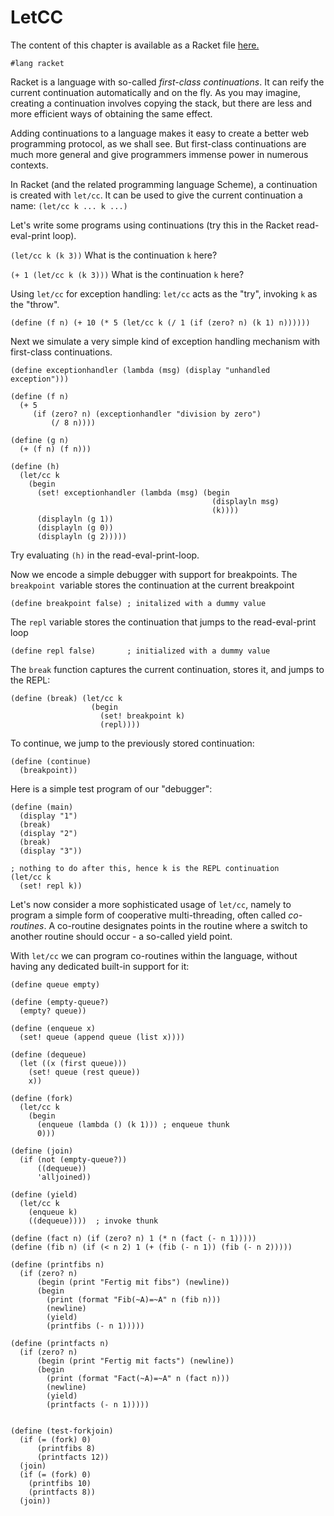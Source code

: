 # LetCC

The content of this chapter is available as a Racket file [here.](./letcc.rkt)

```racket
#lang racket
```

Racket is a language with so-called _first-class continuations_. It can reify the
current continuation automatically and on the fly. As you may imagine, creating a
continuation involves copying the stack, but there are less and more efficient ways of
obtaining the same effect.

Adding continuations to a language makes it easy to create a better web programming protocol,
as we shall see. But first-class continuations are much more general and give programmers
immense power in numerous contexts.

In Racket (and the related programming language Scheme), a continuation is created with
``let/cc``. It can be used to give the current continuation a name: ``(let/cc k ... k ...)``

Let's write some programs using continuations (try this in the Racket read-eval-print loop).

``(let/cc k (k 3))`` What is the continuation `k` here?

``(+ 1 (let/cc k (k 3)))`` What is the continuation `k` here?

Using ``let/cc`` for exception handling: ``let/cc`` acts as the "try", invoking ``k`` as the "throw".

```racket
(define (f n) (+ 10 (* 5 (let/cc k (/ 1 (if (zero? n) (k 1) n))))))
```

Next we simulate a very simple kind of exception handling mechanism
with first-class continuations.

```racket
(define exceptionhandler (lambda (msg) (display "unhandled exception")))

(define (f n)
  (+ 5
     (if (zero? n) (exceptionhandler "division by zero")
         (/ 8 n))))

(define (g n)
  (+ (f n) (f n)))

(define (h)
  (let/cc k
    (begin
      (set! exceptionhandler (lambda (msg) (begin
                                             (displayln msg)
                                             (k))))
      (displayln (g 1))
      (displayln (g 0))
      (displayln (g 2)))))
```

Try evaluating ``(h)`` in the read-eval-print-loop.

Now we encode a simple debugger with support for breakpoints.
The `breakpoint `variable stores the continuation at the current breakpoint

```racket
(define breakpoint false) ; initalized with a dummy value
```

The `repl` variable stores the continuation that jumps to the read-eval-print loop

```racket
(define repl false)       ; initialized with a dummy value
```

The ``break`` function captures the current continuation, stores it, and jumps to the REPL:

```racket
(define (break) (let/cc k
                  (begin
                    (set! breakpoint k)
                    (repl))))
```

To continue, we jump to the previously stored continuation:

```racket
(define (continue)
  (breakpoint))
```

Here is a simple test program of our "debugger":

```racket
(define (main)
  (display "1")
  (break)
  (display "2")
  (break)
  (display "3"))

; nothing to do after this, hence k is the REPL continuation
(let/cc k
  (set! repl k))
```

Let's now consider a more sophisticated usage of `let/cc`, namely to program a simple form
of cooperative multi-threading, often called _co-routines_. A co-routine designates points
in the routine where a switch to another routine should occur - a so-called yield point.

With `let/cc` we can program co-routines within the language, without having any dedicated
built-in support for it:

```racket
(define queue empty)

(define (empty-queue?)
  (empty? queue))

(define (enqueue x)
  (set! queue (append queue (list x))))

(define (dequeue)
  (let ((x (first queue)))
    (set! queue (rest queue))
    x))

(define (fork)
  (let/cc k
    (begin
      (enqueue (lambda () (k 1))) ; enqueue thunk
      0)))

(define (join)
  (if (not (empty-queue?))
      ((dequeue))
      'alljoined))

(define (yield)
  (let/cc k
    (enqueue k)
    ((dequeue))))  ; invoke thunk

(define (fact n) (if (zero? n) 1 (* n (fact (- n 1)))))
(define (fib n) (if (< n 2) 1 (+ (fib (- n 1)) (fib (- n 2)))))

(define (printfibs n)
  (if (zero? n)
      (begin (print "Fertig mit fibs") (newline))
      (begin
        (print (format "Fib(~A)=~A" n (fib n)))
        (newline)
        (yield)
        (printfibs (- n 1)))))

(define (printfacts n)
  (if (zero? n)
      (begin (print "Fertig mit facts") (newline))
      (begin
        (print (format "Fact(~A)=~A" n (fact n)))
        (newline)
        (yield)
        (printfacts (- n 1)))))


(define (test-forkjoin)
  (if (= (fork) 0)
      (printfibs 8)
      (printfacts 12))
  (join)
  (if (= (fork) 0)
    (printfibs 10)
    (printfacts 8))
  (join))

```
